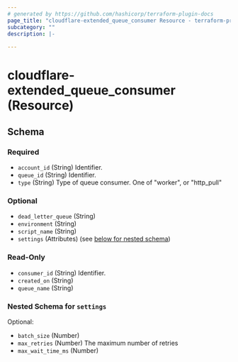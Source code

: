 ```yaml
---
# generated by https://github.com/hashicorp/terraform-plugin-docs
page_title: "cloudflare-extended_queue_consumer Resource - terraform-provider-cloudflare-extended"
subcategory: ""
description: |-
  
---
```


# cloudflare-extended_queue_consumer (Resource)





<!-- schema generated by tfplugindocs -->
## Schema

### Required

- `account_id` (String) Identifier.
- `queue_id` (String) Identifier.
- `type` (String) Type of queue consumer. One of "worker", or "http_pull"

### Optional

- `dead_letter_queue` (String)
- `environment` (String)
- `script_name` (String)
- `settings` (Attributes) (see [below for nested schema](#nestedatt--settings))

### Read-Only

- `consumer_id` (String) Identifier.
- `created_on` (String)
- `queue_name` (String)

<a id="nestedatt--settings"></a>
### Nested Schema for `settings`

Optional:

- `batch_size` (Number)
- `max_retries` (Number) The maximum number of retries
- `max_wait_time_ms` (Number)
